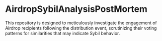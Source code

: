 # AirdropSybilAnalysisPostMortem
This repository is designed to meticulously investigate the engagement of Airdrop recipients following the distribution event, scrutinizing their voting patterns for similarities that may indicate Sybil behavior.
